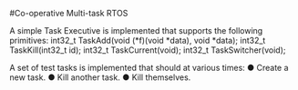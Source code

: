 #Co-operative Multi-task RTOS

A simple Task Executive is implemented that supports the following primitives:
int32_t TaskAdd(void (*f)(void *data), void *data);
int32_t TaskKill(int32_t id);
int32_t TaskCurrent(void);
int32_t TaskSwitcher(void);


A set of test tasks is implemented that should at various times:
● Create a new task.
● Kill another task.
● Kill themselves.
